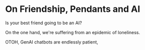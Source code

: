 # On Friendship, Pendants and AI

Is your best friend going to be an AI? 

On the one hand, we're suffering from an epidemic of loneliness. 

OTOH, GenAI chatbots are endlessly patient, 